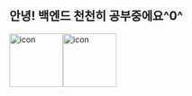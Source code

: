 ## 안녕! 백엔드 천천히 공부중에요^0^

<div style="display: flex; align-items: flex-start;"><img src="https://techstack-generator.vercel.app/java-icon.svg" alt="icon" width="95" height="95" /><img src="https://techstack-generator.vercel.app/cpp-icon.svg" alt="icon" width="95" height="95" /></div>
